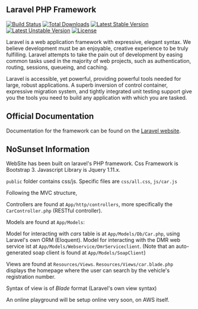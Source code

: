 ## Laravel PHP Framework

[![Build Status](https://travis-ci.org/laravel/framework.svg)](https://travis-ci.org/laravel/framework)
[![Total Downloads](https://poser.pugx.org/laravel/framework/downloads.svg)](https://packagist.org/packages/laravel/framework)
[![Latest Stable Version](https://poser.pugx.org/laravel/framework/v/stable.svg)](https://packagist.org/packages/laravel/framework)
[![Latest Unstable Version](https://poser.pugx.org/laravel/framework/v/unstable.svg)](https://packagist.org/packages/laravel/framework)
[![License](https://poser.pugx.org/laravel/framework/license.svg)](https://packagist.org/packages/laravel/framework)

Laravel is a web application framework with expressive, elegant syntax. We believe development must be an enjoyable, creative experience to be truly fulfilling. Laravel attempts to take the pain out of development by easing common tasks used in the majority of web projects, such as authentication, routing, sessions, queueing, and caching.

Laravel is accessible, yet powerful, providing powerful tools needed for large, robust applications. A superb inversion of control container, expressive migration system, and tightly integrated unit testing support give you the tools you need to build any application with which you are tasked.

## Official Documentation

Documentation for the framework can be found on the [Laravel website](http://laravel.com/docs).

## NoSunset Information

WebSite has been built on laravel's PHP framework. Css Framework is Bootstrap 3. Javascript Library is Jquery 1.11.x.

`public` folder contains css/js. Specific files are `css/all.css`, `js/car.js`

Following the MVC structure,

Controllers are found at `App/http/controllers`, more specifically the `CarController.php` (RESTful controller).

Models are found at `App/Models`:

Model for interacting with *cars* table is at `App/Models/Db/Car.php`, using Laravel's own ORM (Eloquent).
Model for interacting with the DMR web service ist at `App/Models/Webservice/DmrServiceclient`. (Note that an auto-generated soap client is found at `App/Models/SoapClient`)

Views are found at `Resources/Views`.
`Resources/Views/car.blade.php` displays the homepage where the user can search by the vehicle's registration number.

Syntax of view is of *Blade* format (Laravel's own view syntax)

An online playground will be setup online very soon, on AWS itself.


